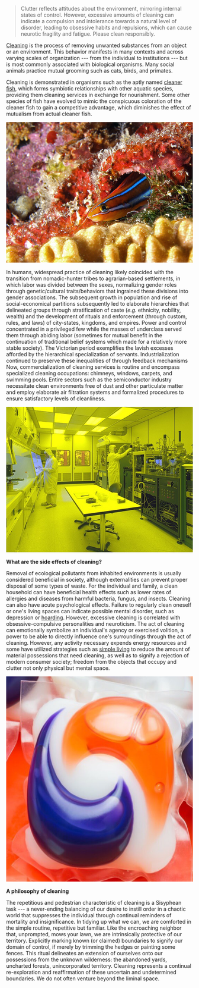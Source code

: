>  Clutter reflects attitudes about the environment, mirroring internal states of control. However, excessive amounts of cleaning can indicate a compulsion and intolerance towards a natural level of disorder, leading to obsessive habits and repulsions, which can cause neurotic fragility and fatigue. Please clean responsibly.

[Cleaning](https://en.wikipedia.org/wiki/cleaning) is the process of removing unwanted substances from an object or an environment. This behavior manifests in many contexts and across varying scales of organization --- from the individual to institutions --- but is most commonly associated with biological organisms. Many social animals practice mutual grooming such as cats, birds, and primates.

Cleaning is demonstrated in organisms such as the aptly named [cleaner fish](https://en.wikipedia.org/wiki/Cleaner_fish), which forms symbiotic relationships with other aquatic species, providing them cleaning services in exchange for nourishment. Some other species of fish have evolved to mimic the conspicuous coloration of the cleaner fish to gain a competitive advantage, which diminishes the effect of mutualism from actual cleaner fish.

![picture of the bluestriped fangblenny, an aggressive mimic of the cleaner fish](../assets/images/mimic-fish.jpg)



In humans, widespread practice of cleaning likely coincided with the transition from nomadic-hunter tribes to agrarian-based settlements, in which labor was divided between the sexes, normalizing gender roles through genetic/cultural traits/behaviors that ingrained these divisions into gender associations. The subsequent growth in population and rise of social-economical partitions subsequently led to elaborate hierarchies that delineated groups through stratification of caste (*e.g.* ethnicity, nobility, wealth) and the development of rituals and enforcement (through custom, rules, and laws) of city-states, kingdoms, and empires. Power and control concentrated in a privileged few while the masses of underclass served them through abiding labor (sometimes for mutual benefit in the continuation of traditional belief systems which made for a relatively more stable society). The Victorian period exemplifies the lavish excesses afforded by the hierarchical specialization of servants. Industrialization continued to preserve these inequalities of through feedback mechanisms Now, commercialization of cleaning services is routine and encompass specialized cleaning occupations: chimneys, windows, carpets, and swimming pools. Entire sectors such as the semiconductor industry necessitate clean environments free of dust and other particulate matter and employ elaborate air filtration systems and formalized procedures to ensure satisfactory levels of cleanliness.

![image of clean room used in microchip fabrication and development of components for satellites](../assets/images/clean-room.jpg)



**What are the side effects of cleaning?**

Removal of ecological pollutants from inhabited environments is usually considered beneficial in society, although externalities can prevent proper disposal of some types of waste. For the individual and family, a clean household can have beneficial health effects such as lower rates of allergies and diseases from harmful bacteria, fungus, and insects. Cleaning can also have acute psychological effects. Failure to regularly clean oneself or one's living spaces can indicate possible mental disorder, such as depression or [hoarding](https://en.wikipedia.org/wiki/Hoarders_(TV_series)). However, excessive cleaning is correlated with obsessive-compulsive personalities and neuroticism. The act of cleaning can emotionally symbolize an individual's agency or exercised volition, a power to be able to directly influence one's surroundings through the act of cleaning. However, any activity necessary expends energy resources and some have utilized strategies such as [simple living](https://en.wikipedia.org/wiki/Simple_living) to reduce the amount of material possessions that need cleaning, as well as to signify a rejection of modern consumer society; freedom from the objects that occupy and clutter not only physical but mental space.

![Tide pods: looks appetizing](../assets/images/tide-pod.jpg)



**A philosophy of cleaning**

The repetitious and pedestrian characteristic of cleaning is a Sisyphean task --- a never-ending balancing of our desire to instill order in a chaotic world that suppresses the individual through continual reminders of mortality and insignificance. In tidying up what we can, we are comforted in the simple routine, repetitive but familiar. Like the encroaching neighbor that, unprompted, mows your lawn, we are intrinsically protective of our territory. Explicitly marking known (or claimed) boundaries to signify our domain of control, if merely by trimming the hedges or painting some fences. This ritual delineates an extension of ourselves onto our possessions from the unknown wilderness: the abandoned yards, uncharted forests, unincorporated territory. Cleaning represents a continual re-exploration and reaffirmation of these uncertain and undetermined boundaries. We do not often venture beyond the liminal space.

